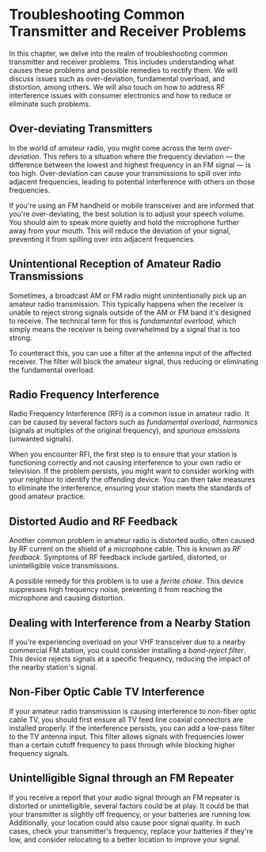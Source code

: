 # Troubleshooting Common Transmitter and Receiver Problems
In this chapter, we delve into the realm of troubleshooting common transmitter and receiver problems. This includes understanding what causes these problems and possible remedies to rectify them. We will discuss issues such as over-deviation, fundamental overload, and distortion, among others. We will also touch on how to address RF interference issues with consumer electronics and how to reduce or eliminate such problems.

## Over-deviating Transmitters
In the world of amateur radio, you might come across the term *over-deviation*. This refers to a situation where the frequency deviation — the difference between the lowest and highest frequency in an FM signal — is too high. Over-deviation can cause your transmissions to spill over into adjacent frequencies, leading to potential interference with others on those frequencies.

If you're using an FM handheld or mobile transceiver and are informed that you're over-deviating, the best solution is to adjust your speech volume. You should aim to speak more quietly and hold the microphone further away from your mouth. This will reduce the deviation of your signal, preventing it from spilling over into adjacent frequencies.

## Unintentional Reception of Amateur Radio Transmissions
Sometimes, a broadcast AM or FM radio might unintentionally pick up an amateur radio transmission. This typically happens when the receiver is unable to reject strong signals outside of the AM or FM band it's designed to receive. The technical term for this is *fundamental overload*, which simply means the receiver is being overwhelmed by a signal that is too strong.

To counteract this, you can use a filter at the antenna input of the affected receiver. The filter will block the amateur signal, thus reducing or eliminating the fundamental overload. 

## Radio Frequency Interference
Radio Frequency Interference (RFI) is a common issue in amateur radio. It can be caused by several factors such as *fundamental overload*, *harmonics* (signals at multiples of the original frequency), and *spurious emissions* (unwanted signals). 

When you encounter RFI, the first step is to ensure that your station is functioning correctly and not causing interference to your own radio or television. If the problem persists, you might want to consider working with your neighbor to identify the offending device. You can then take measures to eliminate the interference, ensuring your station meets the standards of good amateur practice.

## Distorted Audio and RF Feedback
Another common problem in amateur radio is distorted audio, often caused by RF current on the shield of a microphone cable. This is known as *RF feedback*. Symptoms of RF feedback include garbled, distorted, or unintelligible voice transmissions.

A possible remedy for this problem is to use a *ferrite choke*. This device suppresses high frequency noise, preventing it from reaching the microphone and causing distortion. 

## Dealing with Interference from a Nearby Station
If you're experiencing overload on your VHF transceiver due to a nearby commercial FM station, you could consider installing a *band-reject filter*. This device rejects signals at a specific frequency, reducing the impact of the nearby station's signal.

## Non-Fiber Optic Cable TV Interference
If your amateur radio transmission is causing interference to non-fiber optic cable TV, you should first ensure all TV feed line coaxial connectors are installed properly. If the interference persists, you can add a low-pass filter to the TV antenna input. This filter allows signals with frequencies lower than a certain cutoff frequency to pass through while blocking higher frequency signals.

## Unintelligible Signal through an FM Repeater
If you receive a report that your audio signal through an FM repeater is distorted or unintelligible, several factors could be at play. It could be that your transmitter is slightly off frequency, or your batteries are running low. Additionally, your location could also cause poor signal quality. In such cases, check your transmitter's frequency, replace your batteries if they're low, and consider relocating to a better location to improve your signal.